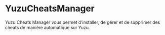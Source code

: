 # YuzuCheatsManager
Yuzu Cheats Manager vous permet d'installer, de gérer et de supprimer des cheats de manière automatique sur Yuzu.
